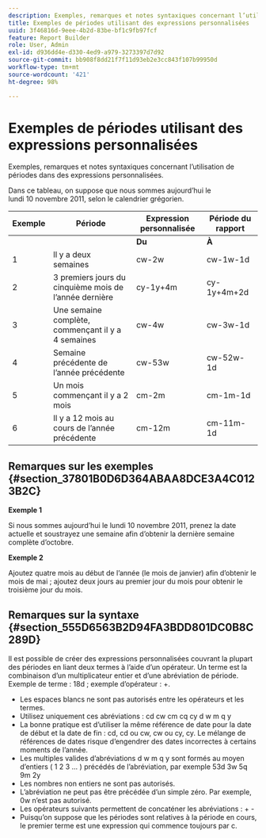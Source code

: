 ```yaml
---
description: Exemples, remarques et notes syntaxiques concernant l’utilisation de périodes dans des expressions personnalisées.
title: Exemples de périodes utilisant des expressions personnalisées
uuid: 3f46816d-9eee-4b2d-83be-bf1c9fb97fcf
feature: Report Builder
role: User, Admin
exl-id: d936dd4e-d330-4ed9-a979-3273397d7d92
source-git-commit: bb908f8dd21f7f11d93eb2e3cc843f107b99950d
workflow-type: tm+mt
source-wordcount: '421'
ht-degree: 98%

---
```


# Exemples de périodes utilisant des expressions personnalisées

Exemples, remarques et notes syntaxiques concernant l’utilisation de périodes dans des expressions personnalisées.

Dans ce tableau, on suppose que nous sommes aujourd’hui le lundi 10 novembre 2011, selon le calendrier grégorien.

| Exemple | Période | Expression personnalisée | Période du rapport |
|---|---|---|---|
|  | | **Du** | **À** | |
| 1 | ll y a deux semaines | cw-2w | cw-1w-1d | 26 oct. au 1er nov. |
| 2 | 3 premiers jours du cinquième mois de l’année dernière | cy-1y+4m | cy-1y+4m+2d | 1er mai au 3 mai 2010 |
| 3 | Une semaine complète, commençant il y a 4 semaines | cw-4w | cw-3w-1d | 12 oct. au 18 oct. |
| 4 | Semaine précédente de l’année précédente | cw-53w | cw-52w-1d | 3 nov. au 9 nov. 2010 |
| 5 | Un mois commençant il y a 2 mois | cm-2m | cm-1m-1d | 1er sept. au 30 sept. |
| 6 | Il y a 12 mois au cours de l’année précédente | cm-12m | cm-11m-1d | 1 nov. au 30 nov. 2010 |

## Remarques sur les exemples {#section_37801B0D6D364ABAA8DCE3A4C0123B2C}

**Exemple 1**

Si nous sommes aujourd’hui le lundi 10 novembre 2011, prenez la date actuelle et soustrayez une semaine afin d’obtenir la dernière semaine complète d’octobre.

**Exemple 2**

Ajoutez quatre mois au début de l’année (le mois de janvier) afin d’obtenir le mois de mai ; ajoutez deux jours au premier jour du mois pour obtenir le troisième jour du mois.

## Remarques sur la syntaxe {#section_555D6563B2D94FA3BDD801DC0B8C289D}

Il est possible de créer des expressions personnalisées couvrant la plupart des périodes en liant deux termes à l’aide d’un opérateur. Un terme est la combinaison d’un multiplicateur entier et d’une abréviation de période. Exemple de terme : 18d ; exemple d’opérateur : +.

* Les espaces blancs ne sont pas autorisés entre les opérateurs et les termes.
* Utilisez uniquement ces abréviations : cd cw cm cq cy d w m q y
* La bonne pratique est d’utiliser la même référence de date pour la date de début et la date de fin : cd, cd ou cw, cw ou cy, cy. Le mélange de références de dates risque d’engendrer des dates incorrectes à certains moments de l’année.
* Les multiples valides d’abréviations d w m q y sont formés au moyen d’entiers ( 1 2 3 ... ) précédés de l’abréviation, par exemple 53d 3w 5q 9m 2y
* Les nombres non entiers ne sont pas autorisés.
* L’abréviation ne peut pas être précédée d’un simple zéro. Par exemple, 0w n’est pas autorisé.
* Les opérateurs suivants permettent de concaténer les abréviations : + -
* Puisqu’on suppose que les périodes sont relatives à la période en cours, le premier terme est une expression qui commence toujours par c.
